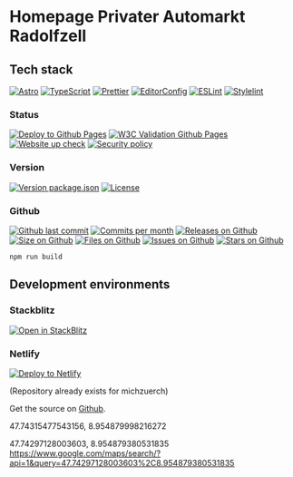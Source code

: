 # Homepage Privater Automarkt Radolfzell

## Tech stack

[![Astro](https://img.shields.io/badge/Astro-333333.svg?logo=astro)](https://astro.build)
[![TypeScript](https://img.shields.io/badge/TypeScript-333333.svg?logo=typescript)](http://www.typescriptlang.org/)
[![Prettier](https://img.shields.io/badge/Prettier-333333.svg?logo=prettier)](https://prettier.io)
[![EditorConfig](https://img.shields.io/badge/EditorConfig-333333.svg?logo=editorconfig)](https://editorconfig.org)
[![ESLint](https://img.shields.io/badge/ESLint-3A33D1?logo=eslint)](https://eslint.org)
[![Stylelint](https://img.shields.io/badge/Stylelint-222222?logo=Stylelint)](https://stylelint.io)

### Status

[![Deploy to Github Pages](https://img.shields.io/github/workflow/status/michzuerch/PrivaterAutomarkt5/DeployGhPages)](https://michzuerch.github.io/PrivaterAutomarkt5)
[![W3C Validation Github Pages](https://img.shields.io/w3c-validation/default?targetUrl=https%3A%2F%2Fmichzuerch.github.io%2FPrivaterAutomarkt5)](https://michzuerch.github.io/PrivaterAutomarkt5)
[![Website up check](https://img.shields.io/website?url=https%3A%2F%2Fmichzuerch.github.io%2FPrivaterAutomarkt5)](https://michzuerch.github.io/PrivaterAutomarkt5)
[![Security policy](https://img.shields.io/security-headers?url=https%3A%2F%2Fmichzuerch.github.io%2FPrivaterAutomarkt5)](https://michzuerch.github.io/PrivaterAutomarkt5)

### Version

[![Version package.json](https://img.shields.io/github/package-json/v/michzuerch/PrivaterAutomarkt5)](https://michzuerch.github.io/PrivaterAutomarkt5)
[![License](https://img.shields.io/github/license/michzuerch/PrivaterAutomarkt5)](https://michzuerch.github.io/PrivaterAutomarkt5)

### Github

[![Github last commit](https://img.shields.io/github/last-commit/michzuerch/PrivaterAutomarkt5)](https://michzuerch.github.io/PrivaterAutomarkt5)
[![Commits per month](https://img.shields.io/github/commit-activity/m/michzuerch/PrivaterAutomarkt5)](https://michzuerch.github.io/PrivaterAutomarkt5)
[![Releases on Github](https://img.shields.io/github/v/release/michzuerch/PrivaterAutomarkt5)](https://michzuerch.github.io/PrivaterAutomarkt5)
[![Size on Github](https://img.shields.io/github/languages/code-size/michzuerch/PrivaterAutomarkt5)](https://michzuerch.github.io/PrivaterAutomarkt5)
[![Files on Github](https://img.shields.io/github/directory-file-count/michzuerch/PrivaterAutomarkt5)](https://michzuerch.github.io/PrivaterAutomarkt5)
[![Issues on Github](https://img.shields.io/github/issues/michzuerch/PrivaterAutomarkt5)](https://michzuerch.github.io/PrivaterAutomarkt5)
[![Stars on Github](https://img.shields.io/github/stars/michzuerch/PrivaterAutomarkt5?style=social)](https://michzuerch.github.io/PrivaterAutomarkt5)

```
npm run build
```

## Development environments

### Stackblitz

[![Open in StackBlitz](https://developer.stackblitz.com/img/open_in_stackblitz.svg)](https://stackblitz.com/github/michzuerch/PrivaterAutomarkt5/tree/development)

### Netlify

[![Deploy to Netlify](https://www.netlify.com/img/deploy/button.svg)](https://app.netlify.com/start/deploy?repository=https://github.com/michzuerch/PrivaterAutomarkt5)

(Repository already exists for michzuerch)

Get the source on [Github](https://github.com/michzuerch/PrivaterAutomarkt5).

47.74315477543156, 8.954879998216272

47.74297128003603, 8.954879380531835
https://www.google.com/maps/search/?api=1&query=47.74297128003603%2C8.954879380531835
